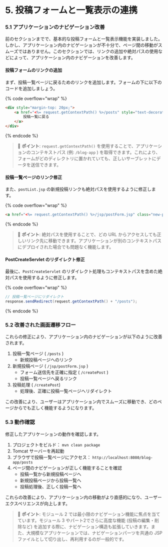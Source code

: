 # 5. 投稿フォームと一覧表示の連携

### 5.1 アプリケーションのナビゲーション改善

前のセクションまでで、基本的な投稿フォームと一覧表示機能を実装しました。しかし、アプリケーション内のナビゲーションが不十分で、ページ間の移動がスムーズではありません。このセクションでは、リンクの追加や絶対パスの使用などによって、アプリケーション内のナビゲーションを改善します。

#### 投稿フォームのリンクの追加

まず、投稿一覧ページに戻るためのリンクを追加します。フォームの下に以下のコードを追加しましょう。

{% code overflow="wrap" %}
```html
<div style="margin-top: 20px;">
    <a href="<%= request.getContextPath() %>/posts" style="text-decoration: none; color: #337ab7;">
        投稿一覧に戻る
    </a>
</div>
```
{% endcode %}

> 📝 **ポイント**: `request.getContextPath()` を使用することで、アプリケーションのコンテキストパス (例: `/blog-app` ) を取得できます。これにより、フォームがどのディレクトリに置かれていても、正しいサーブレットにデータを送信できます。

#### 投稿一覧ページのリンク修正

また、`postList.jsp` の新規投稿リンクも絶対パスを使用するように修正します。

{% code overflow="wrap" %}
```html
<a href="<%= request.getContextPath() %>/jsp/postForm.jsp" class="new-post-link">新規投稿</a>
```
{% endcode %}

> 📝 **ポイント**: 絶対パスを使用することで、どの URL からアクセスしても正しいリンク先に移動できます。アプリケーションが別のコンテキストパスにデプロイされた場合でも問題なく機能します。

#### PostCreateServlet のリダイレクト修正

最後に、`PostCreateServlet` のリダイレクト処理もコンテキストパスを含めた絶対パスを使用するように修正します。

{% code overflow="wrap" %}
```java
// 投稿一覧ページにリダイレクト
response.sendRedirect(request.getContextPath() + "/posts");
```
{% endcode %}

### 5.2 改善された画面遷移フロー

これらの修正により、アプリケーション内のナビゲーションが以下のように改善されます。

1. 投稿一覧ページ ( `/posts` )
   * 新規投稿ページへのリンク
2. 新規投稿ページ ( `/jsp/postForm.jsp` )
   * フォーム送信先を正確に指定 ( `/createPost` )
   * 投稿一覧ページへ戻るリンク
3. 投稿処理 ( `/createPost`)
   * 処理後、正確に投稿一覧ページへリダイレクト

この改善により、ユーザーはアプリケーション内でスムーズに移動でき、どのページからでも正しく機能するようになります。

### 5.3 動作確認

修正したアプリケーションの動作を確認します。

1. プロジェクトをビルド： `mvn clean package`
2. Tomcat サーバーを再起動
3. ブラウザで投稿一覧ページにアクセス： `http://localhost:8080/blog-app/posts`
4. ページ間のナビゲーションが正しく機能することを確認
   * 投稿一覧から新規投稿ページへ
   * 新規投稿ページから投稿一覧へ
   * 投稿処理後、正しく投稿一覧へ

これらの改善により、アプリケーション内の移動がより直感的になり、ユーザーエクスペリエンスが向上します。

> 📝 **ポイント**: モジュール 2 では最小限のナビゲーション機能に焦点を当てています。モジュール 3 やパート2でさらに高度な機能 (投稿の編集・削除など) を追加する際に、ナビゲーション構造も拡張していきます。また、大規模なアプリケーションでは、ナビゲーションパーツを共通の JSP ファイルとして切り出し、再利用するのが一般的です。
